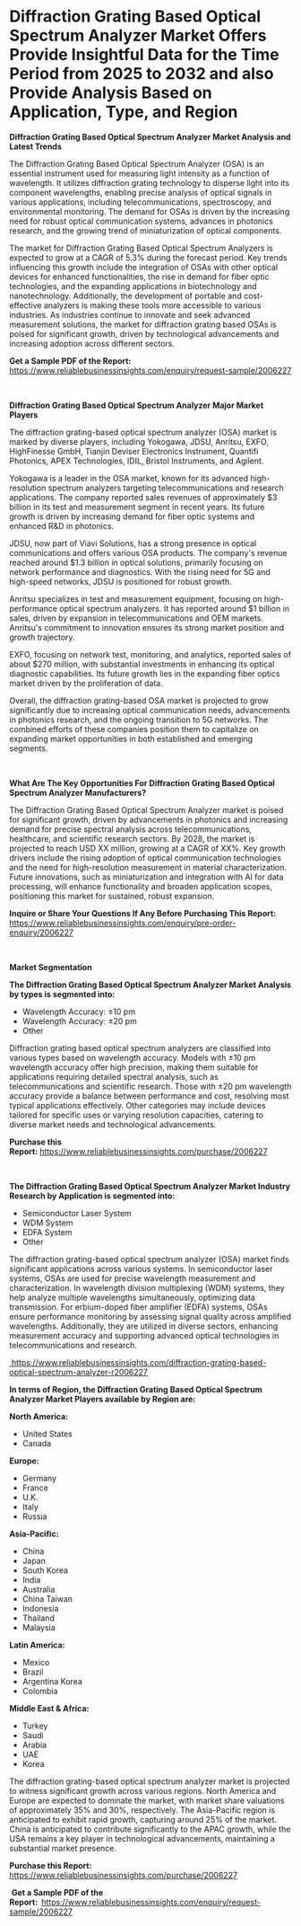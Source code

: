 <p><h1>Diffraction Grating Based Optical Spectrum Analyzer Market Offers Provide Insightful Data for the Time Period from 2025 to 2032 and also Provide Analysis Based on Application, Type, and Region</h1></p><p><strong>Diffraction Grating Based Optical Spectrum Analyzer Market Analysis and Latest Trends</strong></p>
<p><p>The Diffraction Grating Based Optical Spectrum Analyzer (OSA) is an essential instrument used for measuring light intensity as a function of wavelength. It utilizes diffraction grating technology to disperse light into its component wavelengths, enabling precise analysis of optical signals in various applications, including telecommunications, spectroscopy, and environmental monitoring. The demand for OSAs is driven by the increasing need for robust optical communication systems, advances in photonics research, and the growing trend of miniaturization of optical components.</p><p>The market for Diffraction Grating Based Optical Spectrum Analyzers is expected to grow at a CAGR of 5.3% during the forecast period. Key trends influencing this growth include the integration of OSAs with other optical devices for enhanced functionalities, the rise in demand for fiber optic technologies, and the expanding applications in biotechnology and nanotechnology. Additionally, the development of portable and cost-effective analyzers is making these tools more accessible to various industries. As industries continue to innovate and seek advanced measurement solutions, the market for diffraction grating based OSAs is poised for significant growth, driven by technological advancements and increasing adoption across different sectors.</p></p>
<p><strong>Get a Sample PDF of the Report:&nbsp;</strong> <a href="https://www.reliablebusinessinsights.com/enquiry/request-sample/2006227?utm_campaign=2633&utm_medium=2&utm_source=Github&utm_content=ia&utm_term=12042025&utm_id=diffraction-grating-based-optical-spectrum-analyzer">https://www.reliablebusinessinsights.com/enquiry/request-sample/2006227</a></p>
<p>&nbsp;</p>
<p><strong>Diffraction Grating Based Optical Spectrum Analyzer Major Market Players</strong></p>
<p><p>The diffraction grating-based optical spectrum analyzer (OSA) market is marked by diverse players, including Yokogawa, JDSU, Anritsu, EXFO, HighFinesse GmbH, Tianjin Deviser Electronics Instrument, Quantifi Photonics, APEX Technologies, IDIL, Bristol Instruments, and Agilent. </p><p>Yokogawa is a leader in the OSA market, known for its advanced high-resolution spectrum analyzers targeting telecommunications and research applications. The company reported sales revenues of approximately $3 billion in its test and measurement segment in recent years. Its future growth is driven by increasing demand for fiber optic systems and enhanced R&D in photonics.</p><p>JDSU, now part of Viavi Solutions, has a strong presence in optical communications and offers various OSA products. The company's revenue reached around $1.3 billion in optical solutions, primarily focusing on network performance and diagnostics. With the rising need for 5G and high-speed networks, JDSU is positioned for robust growth.</p><p>Anritsu specializes in test and measurement equipment, focusing on high-performance optical spectrum analyzers. It has reported around $1 billion in sales, driven by expansion in telecommunications and OEM markets. Anritsu's commitment to innovation ensures its strong market position and growth trajectory.</p><p>EXFO, focusing on network test, monitoring, and analytics, reported sales of about $270 million, with substantial investments in enhancing its optical diagnostic capabilities. Its future growth lies in the expanding fiber optics market driven by the proliferation of data.</p><p>Overall, the diffraction grating-based OSA market is projected to grow significantly due to increasing optical communication needs, advancements in photonics research, and the ongoing transition to 5G networks. The combined efforts of these companies position them to capitalize on expanding market opportunities in both established and emerging segments.</p></p>
<p>&nbsp;</p>
<p><strong>What Are The Key Opportunities For Diffraction Grating Based Optical Spectrum Analyzer Manufacturers?</strong></p>
<p><p>The Diffraction Grating Based Optical Spectrum Analyzer market is poised for significant growth, driven by advancements in photonics and increasing demand for precise spectral analysis across telecommunications, healthcare, and scientific research sectors. By 2028, the market is projected to reach USD XX million, growing at a CAGR of XX%. Key growth drivers include the rising adoption of optical communication technologies and the need for high-resolution measurement in material characterization. Future innovations, such as miniaturization and integration with AI for data processing, will enhance functionality and broaden application scopes, positioning this market for sustained, robust expansion.</p></p>
<p><strong>Inquire or Share Your Questions If Any Before Purchasing This Report:</strong> <a href="https://www.reliablebusinessinsights.com/enquiry/pre-order-enquiry/2006227?utm_campaign=2633&utm_medium=2&utm_source=Github&utm_content=ia&utm_term=12042025&utm_id=diffraction-grating-based-optical-spectrum-analyzer">https://www.reliablebusinessinsights.com/enquiry/pre-order-enquiry/2006227</a></p>
<p>&nbsp;</p>
<p><strong>Market Segmentation</strong></p>
<p><strong>The Diffraction Grating Based Optical Spectrum Analyzer Market Analysis by types is segmented into:</strong></p>
<p><ul><li>Wavelength Accuracy: ±10 pm</li><li>Wavelength Accuracy: ±20 pm</li><li>Other</li></ul></p>
<p><p>Diffraction grating based optical spectrum analyzers are classified into various types based on wavelength accuracy. Models with ±10 pm wavelength accuracy offer high precision, making them suitable for applications requiring detailed spectral analysis, such as telecommunications and scientific research. Those with ±20 pm wavelength accuracy provide a balance between performance and cost, resolving most typical applications effectively. Other categories may include devices tailored for specific uses or varying resolution capacities, catering to diverse market needs and technological advancements.</p></p>
<p><strong>Purchase this Report:&nbsp;</strong><a href="https://www.reliablebusinessinsights.com/purchase/2006227?utm_campaign=2633&utm_medium=2&utm_source=Github&utm_content=ia&utm_term=12042025&utm_id=diffraction-grating-based-optical-spectrum-analyzer">https://www.reliablebusinessinsights.com/purchase/2006227</a></p>
<p>&nbsp;</p>
<p><strong>The Diffraction Grating Based Optical Spectrum Analyzer Market Industry Research by Application is segmented into:</strong></p>
<p><ul><li>Semiconductor Laser System</li><li>WDM System</li><li>EDFA System</li><li>Other</li></ul></p>
<p><p>The diffraction grating-based optical spectrum analyzer (OSA) market finds significant applications across various systems. In semiconductor laser systems, OSAs are used for precise wavelength measurement and characterization. In wavelength division multiplexing (WDM) systems, they help analyze multiple wavelengths simultaneously, optimizing data transmission. For erbium-doped fiber amplifier (EDFA) systems, OSAs ensure performance monitoring by assessing signal quality across amplified wavelengths. Additionally, they are utilized in diverse sectors, enhancing measurement accuracy and supporting advanced optical technologies in telecommunications and research.</p></p>
<p><a href="https://www.reliablebusinessinsights.com/diffraction-grating-based-optical-spectrum-analyzer-r2006227?utm_campaign=2633&utm_medium=2&utm_source=Github&utm_content=ia&utm_term=12042025&utm_id=diffraction-grating-based-optical-spectrum-analyzer">&nbsp;https://www.reliablebusinessinsights.com/diffraction-grating-based-optical-spectrum-analyzer-r2006227</a></p>
<p><strong>In terms of Region, the Diffraction Grating Based Optical Spectrum Analyzer Market Players available by Region are:</strong></p>
<p>
    <p> <strong> North America: </strong>
        <ul>
            <li>United States</li>
            <li>Canada</li>
        </ul>
        </p> 
    <p> <strong> Europe: </strong>
        <ul>
            <li>Germany</li>
            <li>France</li>
            <li>U.K.</li>
            <li>Italy</li>
            <li>Russia</li>
        </ul>
        </p> 
    <p> <strong> Asia-Pacific: </strong>
        <ul>
            <li>China</li>
            <li>Japan</li>
            <li>South Korea</li>
            <li>India</li>
            <li>Australia</li>
            <li>China Taiwan</li>
            <li>Indonesia</li>
            <li>Thailand</li>
            <li>Malaysia</li>
        </ul>
        </p> 
    <p> <strong> Latin America: </strong>
        <ul>
            <li>Mexico</li>
            <li>Brazil</li>
            <li>Argentina Korea</li>
            <li>Colombia</li>
        </ul>
        </p> 
    <p> <strong> Middle East & Africa: </strong>
        <ul>
            <li>Turkey</li>
            <li>Saudi</li>
            <li>Arabia</li>
            <li>UAE</li>
            <li>Korea</li>
        </ul>
    </p>
    </p>
<p><p>The diffraction grating-based optical spectrum analyzer market is projected to witness significant growth across various regions. North America and Europe are expected to dominate the market, with market share valuations of approximately 35% and 30%, respectively. The Asia-Pacific region is anticipated to exhibit rapid growth, capturing around 25% of the market. China is anticipated to contribute significantly to the APAC growth, while the USA remains a key player in technological advancements, maintaining a substantial market presence.</p></p>
<p><strong>Purchase this Report: </strong><a href="https://www.reliablebusinessinsights.com/purchase/2006227?utm_campaign=2633&utm_medium=2&utm_source=Github&utm_content=ia&utm_term=12042025&utm_id=diffraction-grating-based-optical-spectrum-analyzer">https://www.reliablebusinessinsights.com/purchase/2006227</a></p>
<p>&nbsp;<strong>Get a Sample PDF of the Report:&nbsp;&nbsp;</strong><a href="https://www.reliablebusinessinsights.com/enquiry/request-sample/2006227?utm_campaign=2633&utm_medium=2&utm_source=Github&utm_content=ia&utm_term=12042025&utm_id=diffraction-grating-based-optical-spectrum-analyzer">https://www.reliablebusinessinsights.com/enquiry/request-sample/2006227</a></p>
<p><strong></strong></p>
<p><p></p><p></p><p></p></p>